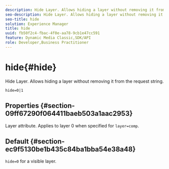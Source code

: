 ```yaml
---
description: Hide Layer. Allows hiding a layer without removing it from the request string.
seo-description: Hide Layer. Allows hiding a layer without removing it from the request string.
seo-title: hide
solution: Experience Manager
title: hide
uuid: fb50f2c4-fbac-4f0e-aa78-9cb1e47cc591
feature: Dynamic Media Classic,SDK/API
role: Developer,Business Practitioner
---
```


# hide{#hide}

Hide Layer. Allows hiding a layer without removing it from the request string.

 `hide=0|1`

## Properties {#section-09ff67290f064411baeb503a1aac2953}

Layer attribute. Applies to layer 0 when specified for `layer=comp`.

## Default {#section-ec9f5130be1b435c84ba1bba54e38a48}

`hide=0` for a visible layer. 
